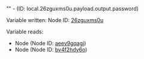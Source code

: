 "" - (ID: local.26zguxms0u.payload.output.password)

Variable written:
Node ID: [26zguxms0u](../nodes/26zguxms0u.md)

Variable reads:
* Node (Node ID: [aeev9gqagj](../nodes/aeev9gqagj.md))
* Node (Node ID: [bv4f2hdy6o](../nodes/bv4f2hdy6o.md))
